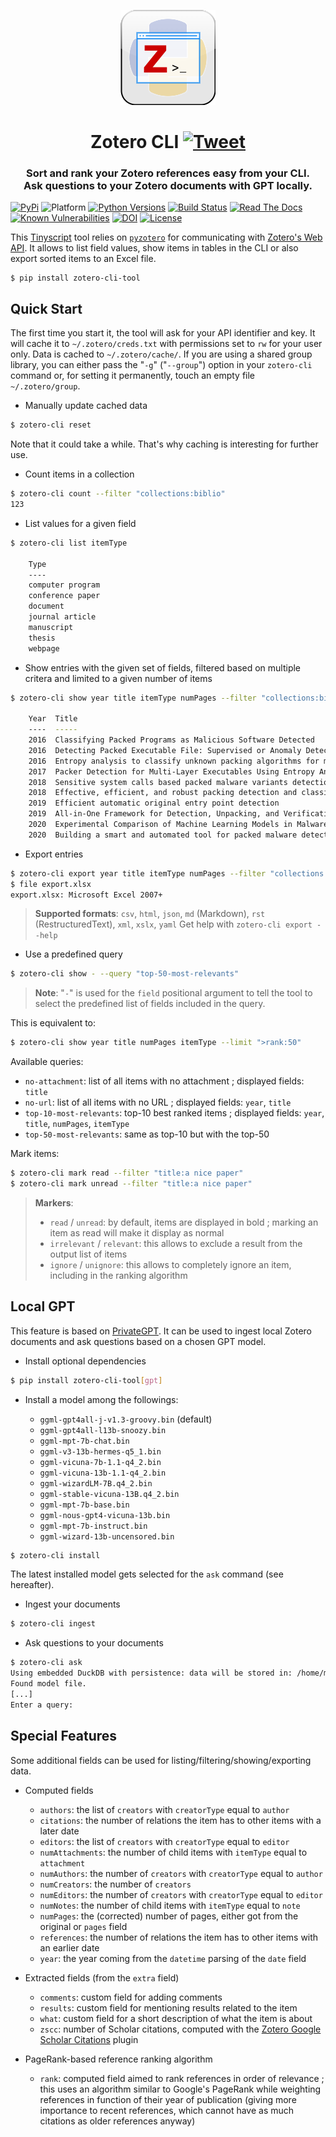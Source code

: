 <p align="center"><img src="https://github.com/dhondta/zotero-cli/raw/main/docs/pages/imgs/logo.png"></p>
<h1 align="center">Zotero CLI <a href="https://twitter.com/intent/tweet?text=Zotero%20CLI%20-%20A%20Tinyscript%20tool%20for%20sorting,%20ranking%20and%20exporting%20Zotero%20references%20based%20on%20pyzotero.%0D%0Ahttps%3a%2f%2fgithub%2ecom%2fdhondta%2fzotero-cli%0D%0A&hashtags=python,zotero,cli,pyzotero,pagerank"><img src="https://img.shields.io/badge/Tweet--lightgrey?logo=twitter&style=social" alt="Tweet" height="20"/></a></h1>
<h3 align="center">Sort and rank your Zotero references easy from your CLI.<br>Ask questions to your Zotero documents with GPT locally.</h3>

[![PyPi](https://img.shields.io/pypi/v/zotero-cli-tool.svg)](https://pypi.python.org/pypi/zotero-cli-tool/)
![Platform](https://img.shields.io/badge/platform-linux-yellow.svg)
[![Python Versions](https://img.shields.io/pypi/pyversions/peid.svg)](https://pypi.python.org/pypi/zotero-cli-tool/)
[![Build Status](https://github.com/dhondta/zotero-cli/actions/workflows/publish-package.yml/badge.svg)](https://github.com/dhondta/zotero-cli/actions/workflows/publish-package.yml)
[![Read The Docs](https://readthedocs.org/projects/zotero-cli/badge/?version=latest)](https://zotero-cli.readthedocs.io/en/latest/?badge=latest)
[![Known Vulnerabilities](https://snyk.io/test/github/dhondta/zotero-cli/badge.svg?targetFile=requirements.txt)](https://snyk.io/test/github/dhondta/zotero-cli?targetFile=requirements.txt)
[![DOI](https://zenodo.org/badge/321932121.svg)](https://zenodo.org/badge/latestdoi/321932121)
[![License](https://img.shields.io/pypi/l/zotero-cli-tool.svg)](https://pypi.python.org/pypi/zotero-cli-tool/)

This [Tinyscript](https://github.com/dhondta/python-tinyscript) tool relies on [`pyzotero`](https://github.com/urschrei/pyzotero) for communicating with [Zotero's Web API](https://www.zotero.org/support/dev/web_api/v3/start). It allows to list field values, show items in tables in the CLI or also export sorted items to an Excel file.


```session
$ pip install zotero-cli-tool
```

## Quick Start

The first time you start it, the tool will ask for your API identifier and key. It will cache it to `~/.zotero/creds.txt` with permissions set to `rw` for your user only. Data is cached to `~/.zotero/cache/`. If you are using a shared group library, you can either pass the "`-g`" ("`--group`") option in your `zotero-cli` command or, for setting it permanently, touch an empty file `~/.zotero/group`.

- Manually update cached data

```sh
$ zotero-cli reset
```

Note that it could take a while. That's why caching is interesting for further use.

- Count items in a collection

```sh
$ zotero-cli count --filter "collections:biblio"
123
```

- List values for a given field

```sh
$ zotero-cli list itemType

    Type             
    ----             
    computer program 
    conference paper 
    document         
    journal article  
    manuscript       
    thesis           
    webpage          

```

- Show entries with the given set of fields, filtered based on multiple critera and limited to a given number of items

```sh
$ zotero-cli show year title itemType numPages --filter "collections:biblio" --filter "title:detect" --limit ">date:10"

    Year  Title                                                                                                                             Type              #Pages 
    ----  -----                                                                                                                             ----              ------ 
    2016  Classifying Packed Programs as Malicious Software Detected                                                                        conference paper  3      
    2016  Detecting Packed Executable File: Supervised or Anomaly Detection Method?                                                         conference paper  5      
    2016  Entropy analysis to classify unknown packing algorithms for malware detection                                                     conference paper  21     
    2017  Packer Detection for Multi-Layer Executables Using Entropy Analysis                                                               journal article   18     
    2018  Sensitive system calls based packed malware variants detection using principal component initialized MultiLayers neural networks  journal article   13     
    2018  Effective, efficient, and robust packing detection and classification                                                             journal article   15     
    2019  Efficient automatic original entry point detection                                                                                journal article   14     
    2019  All-in-One Framework for Detection, Unpacking, and Verification for Malware Analysis                                              journal article   16     
    2020  Experimental Comparison of Machine Learning Models in Malware Packing Detection                                                   conference paper  3      
    2020  Building a smart and automated tool for packed malware detections using machine learning                                          thesis            99     

```

- Export entries

```sh
$ zotero-cli export year title itemType numPages --filter "collections:biblio" --filter "title:detect" --limit ">date:10"
$ file export.xlsx 
export.xlsx: Microsoft Excel 2007+

```

> **Supported formats**: `csv`, `html`, `json`, `md` (Markdown), `rst` (RestructuredText), `xml`, `xslx`, `yaml`
> Get help with `zotero-cli export --help`

- Use a predefined query

```sh
$ zotero-cli show - --query "top-50-most-relevants"
```

> **Note**: "`-`" is used for the `field` positional argument to tell the tool to select the predefined list of fields included in the query.

This is equivalent to:

```sh
$ zotero-cli show year title numPages itemType --limit ">rank:50"
```

Available queries:
- `no-attachment`: list of all items with no attachment ; displayed fields: `title`
- `no-url`: list of all items with no URL ; displayed fields: `year`, `title`
- `top-10-most-relevants`: top-10 best ranked items ; displayed fields: `year`, `title`, `numPages`, `itemType`
- `top-50-most-relevants`: same as top-10 but with the top-50

Mark items:

```sh
$ zotero-cli mark read --filter "title:a nice paper"
$ zotero-cli mark unread --filter "title:a nice paper"
```

> **Markers**:
> 
> - `read` / `unread`: by default, items are displayed in bold ; marking an item as read will make it display as normal
> - `irrelevant` / `relevant`: this allows to exclude a result from the output list of items
> - `ignore` / `unignore`: this allows to completely ignore an item, including in the ranking algorithm


## Local GPT

This feature is based on [PrivateGPT](https://github.com/imartinez/privateGPT). It can be used to ingest local Zotero documents and ask questions based on a chosen GPT model.

- Install optional dependencies

```sh
$ pip install zotero-cli-tool[gpt]
```

- Install a model among the followings:

  - `ggml-gpt4all-j-v1.3-groovy.bin` (default)
  - `ggml-gpt4all-l13b-snoozy.bin`
  - `ggml-mpt-7b-chat.bin`
  - `ggml-v3-13b-hermes-q5_1.bin`
  - `ggml-vicuna-7b-1.1-q4_2.bin`
  - `ggml-vicuna-13b-1.1-q4_2.bin`
  - `ggml-wizardLM-7B.q4_2.bin`
  - `ggml-stable-vicuna-13B.q4_2.bin`
  - `ggml-mpt-7b-base.bin`
  - `ggml-nous-gpt4-vicuna-13b.bin`
  - `ggml-mpt-7b-instruct.bin`
  - `ggml-wizard-13b-uncensored.bin`

```sh
$ zotero-cli install
```

The latest installed model gets selected for the `ask` command (see hereafter).

- Ingest your documents

```sh
$ zotero-cli ingest
```

- Ask questions to your documents

```sh
$ zotero-cli ask
Using embedded DuckDB with persistence: data will be stored in: /home/morfal/.zotero/db
Found model file.
[...]
Enter a query: 

```


## Special Features

Some additional fields can be used for listing/filtering/showing/exporting data.

- Computed fields

  - `authors`: the list of `creators` with `creatorType` equal to `author`
  - `citations`: the number of relations the item has to other items with a later date
  - `editors`: the list of `creators` with `creatorType` equal to `editor`
  - `numAttachments`: the number of child items with `itemType` equal to `attachment`
  - `numAuthors`: the number of `creators` with `creatorType` equal to `author`
  - `numCreators`: the number of `creators`
  - `numEditors`: the number of `creators` with `creatorType` equal to `editor`
  - `numNotes`: the number of child items with `itemType` equal to `note`
  - `numPages`: the (corrected) number of pages, either got from the original or `pages` field
  - `references`: the number of relations the item has to other items with an earlier date
  - `year`: the year coming from the `datetime` parsing of the `date` field

- Extracted fields (from the `extra` field)

  - `comments`: custom field for adding comments
  - `results`: custom field for mentioning results related to the item
  - `what`: custom field for a short description of what the item is about
  - `zscc`: number of Scholar citations, computed with the [Zotero Google Scholar Citations](https://github.com/beloglazov/zotero-scholar-citations) plugin

- PageRank-based reference ranking algorithm

  - `rank`: computed field aimed to rank references in order of relevance ; this uses an algorithm similar to Google's PageRank while weighting references in function of their year of publication (giving more importance to recent references, which cannot have as much citations as older references anyway)


